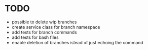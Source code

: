 # TODO

- possible to delete wip branches
- create service class for branch namespace
- add tests for branch commands
- add tests for bash files
- enable deletion of branches istead of just echoing the command